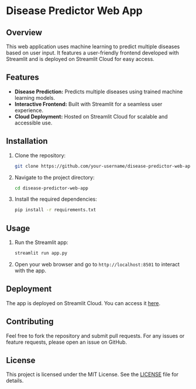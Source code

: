 # Disease Predictor Web App

## Overview
This web application uses machine learning to predict multiple diseases based on user input. It features a user-friendly frontend developed with Streamlit and is deployed on Streamlit Cloud for easy access.

## Features
- **Disease Prediction:** Predicts multiple diseases using trained machine learning models.
- **Interactive Frontend:** Built with Streamlit for a seamless user experience.
- **Cloud Deployment:** Hosted on Streamlit Cloud for scalable and accessible use.

## Installation

1. Clone the repository:
   ```bash
   git clone https://github.com/your-username/disease-predictor-web-app.git
   ```
2. Navigate to the project directory:
   ```bash
   cd disease-predictor-web-app
   ```
3. Install the required dependencies:
   ```bash
   pip install -r requirements.txt
   ```

## Usage

1. Run the Streamlit app:
   ```bash
   streamlit run app.py
   ```
2. Open your web browser and go to `http://localhost:8501` to interact with the app.

## Deployment

The app is deployed on Streamlit Cloud. You can access it [here]((https://mlwebapp-x.streamlit.app/)).

## Contributing

Feel free to fork the repository and submit pull requests. For any issues or feature requests, please open an issue on GitHub.

## License

This project is licensed under the MIT License. See the [LICENSE](LICENSE) file for details.
